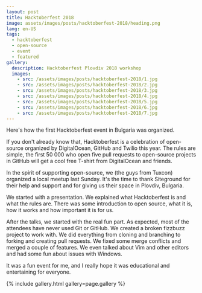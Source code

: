 ```yaml
---
layout: post
title: Hacktoberfest 2018
image: assets/images/posts/hacktoberfest-2018/heading.png
lang: en-US
tags:
  - hacktoberfest
  - open-source
  - event
  - featured
gallery:
  description: Hacktoberfest Plovdiv 2018 workshop
  images:
    - src: /assets/images/posts/hacktoberfest-2018/1.jpg
    - src: /assets/images/posts/hacktoberfest-2018/2.jpg
    - src: /assets/images/posts/hacktoberfest-2018/3.jpg
    - src: /assets/images/posts/hacktoberfest-2018/4.jpg
    - src: /assets/images/posts/hacktoberfest-2018/5.jpg
    - src: /assets/images/posts/hacktoberfest-2018/6.jpg
    - src: /assets/images/posts/hacktoberfest-2018/7.jpg
---
```

Here's how the first Hacktoberfest event in Bulgaria was organized.

<!--more-->

If you don't already know that, Hacktoberfest is a celebration of open-source organized by DigitalOcean, GitHub and Twilio this year. The rules are simple, the first 50 000 who open five pull requests to open-source projects in GitHub will get a cool free T-shirt from DigitalOcean and friends.

In the spirit of supporting open-source, we (the guys from Tuxcon) organized a local meetup last Sunday. It's the time to thank Siteground for their help and support and for giving us their space in Plovdiv, Bulgaria.

We started with a presentation.  We explained what Hacktoberfest is and what the rules are. There was some introduction to open source, what it is, how it works and how important it is for us.

After the talks, we started with the real fun part. As expected, most of the attendees have never used Git or GitHub. We created a broken fizzbuzz project to work with. We did everything from cloning and branching to forking and creating pull requests. We fixed some merge conflicts and merged a couple of features. We even talked about Vim and other editors and had some fun about issues with Windows.

It was a fun event for me, and I really hope it was educational and entertaining for everyone.

{% include gallery.html gallery=page.gallery %}
